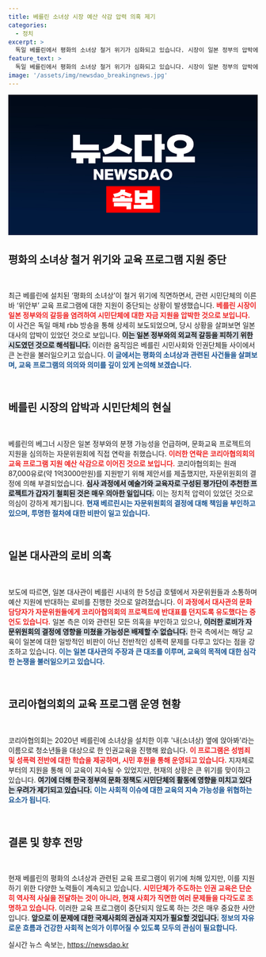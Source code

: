 ```yaml
---
title: 베를린 소녀상 시장 예산 삭감 압력 의혹 제기
categories:
  - 정치
excerpt: >
  독일 베를린에서 평화의 소녀상 철거 위기가 심화되고 있습니다. 시장이 일본 정부의 압박에 따라 위안부 교육 프로그램 기금 지원을 중단하였고, 이는 일본 대사관의 로비 의혹까지 불러일으켰습니다. 이 간접적 갈등의 이면을 살펴보십시오!
feature_text: >
  독일 베를린에서 평화의 소녀상 철거 위기가 심화되고 있습니다. 시장이 일본 정부의 압박에 따라 위안부 교육 프로그램 기금 지원을 중단하였고, 이는 일본 대사관의 로비 의혹까지 불러일으켰습니다. 이 간접적 갈등의 이면을 살펴보십시오!
image: '/assets/img/newsdao_breakingnews.jpg'
---
```


<p><img src="/assets/img/newsdao_breakingnews.jpg" alt="ranknews 속보" /></p>

<h2 data-ke-size="size26">평화의 소녀상 철거 위기와 교육 프로그램 지원 중단</h2>

<p data-ke-size="size16">&nbsp;</p>

<p>최근 베를린에 설치된 ‘평화의 소녀상’이 철거 위기에 직면하면서, 관련 시민단체의 이른바 ‘위안부’ 교육 프로그램에 대한 지원이 중단되는 상황이 발생했습니다. <b><span style="color: #ee2323;">베를린 시장이 일본 정부와의 갈등을 염려하여 시민단체에 대한 자금 지원을 압박한 것으로 보입니다.</span></b> 이 사건은 독일 매체 rbb 방송을 통해 상세히 보도되었으며, 당시 상황을 살펴보면 일본 대사의 압박이 있었던 것으로 보입니다. <b><span style="background-color: #21538527;">이는 일본 정부와의 외교적 갈등을 피하기 위한 시도였던 것으로 해석됩니다.</span></b> 이러한 움직임은 베를린 시민사회와 인권단체들 사이에서 큰 논란을 불러일으키고 있습니다. <b><span style="color: #1a5490;">이 글에서는 평화의 소녀상과 관련된 사건들을 살펴보며, 교육 프로그램의 의의와 의미를 깊이 있게 논의해 보겠습니다.</span></b></p>

<p data-ke-size="size16">&nbsp;</p>

<h2 data-ke-size="size26">베를린 시장의 압박과 시민단체의 현실</h2>

<p data-ke-size="size16">&nbsp;</p>

<p>베를린의 베그너 시장은 일본 정부와의 분쟁 가능성을 언급하며, 문화교육 프로젝트의 지원을 심의하는 자문위원회에 직접 연락을 취했습니다. <b><span style="color: #ee2323;">이러한 연락은 코리아협의회의 교육 프로그램 지원 예산 삭감으로 이어진 것으로 보입니다.</span></b> 코리아협의회는 원래 87,000유로(약 1억3000만원)를 지원받기 위해 제안서를 제출했지만, 자문위원회의 결정에 의해 부결되었습니다. <b><span style="background-color: #21538527;">심사 과정에서 예술가와 교육자로 구성된 평가단이 추천한 프로젝트가 갑자기 철회된 것은 매우 의아한 일입니다.</span></b> 이는 정치적 압력이 있었던 것으로 의심이 강하게 제기됩니다. <b><span style="color: #1a5490;">현재 베르린시는 자문위원회의 결정에 대해 책임을 부인하고 있으며, 투명한 절차에 대한 비판이 일고 있습니다.</span></b></p>

<p data-ke-size="size16">&nbsp;</p>

<h2 data-ke-size="size26">일본 대사관의 로비 의혹</h2>

<p data-ke-size="size16">&nbsp;</p>

<p>보도에 따르면, 일본 대사관이 베를린 시내의 한 5성급 호텔에서 자문위원들과 소통하며 예산 지원에 반대하는 로비를 진행한 것으로 알려졌습니다. <b><span style="color: #ee2323;">이 과정에서 대사관의 문화 담당자가 자문위원들에게 코리아협의회의 프로젝트에 반대표를 던지도록 유도했다는 증언도 있습니다.</span></b> 일본 측은 이와 관련된 모든 의혹을 부인하고 있으나, <b><span style="background-color: #21538527;">이러한 로비가 자문위원회의 결정에 영향을 미쳤을 가능성은 배제할 수 없습니다.</span></b> 한국 측에서는 해당 교육이 일본에 대한 일방적인 비판이 아닌 전반적인 성폭력 문제를 다루고 있다는 점을 강조하고 있습니다. <b><span style="color: #1a5490;">이는 일본 대사관의 주장과 큰 대조를 이루며, 교육의 목적에 대한 심각한 논쟁을 불러일으키고 있습니다.</span></b></p>

<p data-ke-size="size16">&nbsp;</p>

<h2 data-ke-size="size26">코리아협의회의 교육 프로그램 운영 현황</h2>

<p data-ke-size="size16">&nbsp;</p>

<p>코리아협의회는 2020년 베를린에 소녀상을 설치한 이후 '내(소녀상) 옆에 앉아봐'라는 이름으로 청소년들을 대상으로 한 인권교육을 진행해 왔습니다. <b><span style="color: #ee2323;">이 프로그램은 성범죄 및 성폭력 전반에 대한 학습을 제공하며, 시민 후원을 통해 운영되고 있습니다.</span></b> 지자체로부터의 지원을 통해 이 교육이 지속될 수 있었지만, 현재의 상황은 큰 위기를 맞이하고 있습니다. <b><span style="background-color: #21538527;">여기에 더해 한국 정부의 문화 정책도 시민단체의 활동에 영향을 미치고 있다는 우려가 제기되고 있습니다.</span></b> <b><span style="color: #1a5490;">이는 사회적 이슈에 대한 교육의 지속 가능성을 위협하는 요소가 됩니다.</span></b></p>

<p data-ke-size="size16">&nbsp;</p>

<h2 data-ke-size="size26">결론 및 향후 전망</h2>

<p data-ke-size="size16">&nbsp;</p>

<p>현재 베를린의 평화의 소녀상과 관련된 교육 프로그램이 위기에 처해 있지만, 이를 지원하기 위한 다양한 노력들이 계속되고 있습니다. <b><span style="color: #ee2323;">시민단체가 주도하는 인권 교육은 단순히 역사적 사실을 전달하는 것이 아니라, 현재 사회가 직면한 여러 문제들을 다각도로 조명하고 있습니다.</span></b> 이러한 교육 프로그램이 중단되지 않도록 하는 것은 매우 중요한 사안입니다. <b><span style="background-color: #21538527;">앞으로 이 문제에 대한 국제사회의 관심과 지지가 필요할 것입니다.</span></b> <b><span style="color: #1a5490;">정보의 자유로운 흐름과 건강한 사회적 논의가 이루어질 수 있도록 모두의 관심이 필요합니다.</span></b></p>
실시간 뉴스 속보는, <a href="https://newsdao.kr" rel="dofollow">https://newsdao.kr</a>


